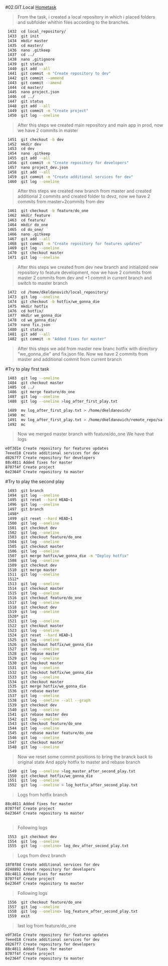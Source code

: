 #02.GIT.Local
[Hometask](https://github.com/pluhin/sa.it-academy.by/wiki/02.-GIT.-Local)
>From the task, i created a local repository in which i placed folders and subfolder whithin files according to the branches.
```bash  
 1432  cd local_repository/
 1433  git init
 1434  mkdir master
 1435  cd master/
 1436  nano .gitkeep
 1437  cd ../
 1438  nano .gitignore
 1439  git status
 1440  git add --all
 1441  git commit -m "Create repository to dev"
 1442  git commit --ammend
 1443  git commit --amend
 1444  cd master/
 1445  nano project.json
 1446  cd ../
 1447  git status
 1448  git add --all
 1449  git commit -m "Create project"
 1450  git log --oneline 
```
>After this steps we created main repository and main app in prod, now we have 2 commits in master

```bash
 1451  git checkout -b dev
 1452  mkdir dev
 1453  cd dev
 1454  nano .gitkeep
 1455  git add --all
 1456  git commit -m "Create repository for developers"
 1457  nano project_dev.json
 1458  git add --all
 1459  git commit -m "Create additional services for dev"
 1460  git log --oneline 
```
> After this steps we created new branch from master and  created additional 2 commits and created folder to devz, now we have 2 commits from master+2commits from dev
 
```bash
 1461  git checkout -b feature/do_one
 1462  mkdir feature
 1463  cd feature/
 1464  mkdir do_one
 1465  cd do_one/
 1466  nano .gitkeep
 1467  git add --all
 1468  git commit -m "Create repository for features updates"
 1469  git log --oneline 
 1470  git checkout master
 1471  git log --oneline 
```

>After this steps we created from dev new branch and initialized new repository to feature development, now we have 2 commits from master
>2 commits from dev and +1 commit in current branch and switch to master branch 

```bash
 1472  cd /home/dkeldanovich/local_repository/
 1473  git log --oneline 
 1474  git checkout -b hotfix/we_gonna_die
 1475  mkdir hotfix
 1476  cd hotfix/
 1477  mkdir we_gonna_die
 1478  cd we_gonna_die/
 1479  nano fix.json
 1480  git status
 1481  git add --all
 1482  git commit -m "Added fixes for master"
```

>After this steps we add from master new branc hotfix with directory "we_gonna_die" and fix.json file. Now we have 2 commits from master
> and additional commit from current branch

#Try to play first task
```bash
 1483  git log --oneline 
 1484  git checkout master 
 1485  cd ../
 1486  git merge feature/do_one 
 1487  git log --oneline 
 1488  git log --oneline >log_after_first_play.txt

 1489  mv log_after_first_play.txt > /home/dkeldanovich/
 1490  mc
 1491  mv log_after_first_play.txt > /home/dkeldanovich/remote_repo/sa.it-academy.by/Denis_Keldanovich/02.GIT.Local/
 1492  mc
```
>Now we merged master branch with feature/do_one
>We have that logs
```bash
e0f3d1e Create repository for features updates
7eeed18 Create additional services for dev
d8267f7 Create repository for developers
88c4811 Added fixes for master
8707f4f Create project
6e2364f Create repository to master

```

#Try to play the second play
```bash
 1493  git branch 
 1494  git log --oneline 
 1495  git reset --hard HEAD~1
 1496  git log --oneline 
 1497  git branch 
 1498* 
 1499  git reset --hard HEAD~1
 1500  git log --oneline 
 1501  git checkout dev 
 1502  git log --oneline 
 1503  git checkout feature/do_one 
 1504  git log --oneline 
 1505  git checkout master 
 1506  git log --oneline 
 1507  git merge hotfix/we_gonna_die -m "Deploy hotfix"
 1508  git log --oneline 
 1509  git checkout dev
 1510  git merge master 
 1511  git log --oneline 
 1512* 
 1513  git log --oneline 
 1514  git checkout master 
 1515  git log --oneline 
 1516  git checkout feature/do_one 
 1517  git log --oneline 
 1518  git checkout dev
 1519  git log --oneline 
 1520* git 
 1521  git log --oneline 
 1522  git checkout master 
 1523  git log --oneline 
 1524  git reset --hard HEAD~1
 1525  git log --oneline 
 1526  git checkout hotfix/we_gonna_die 
 1527  git log --oneline 
 1528  git rebase master 
 1529  git log --oneline 
 1530  git checkout master 
 1531  git log --oneline 
 1532  git checkout hotfix/we_gonna_die 
 1533  git log --oneline 
 1534  git checkout master
 1535  git merge hotfix/we_gonna_die 
 1536  git rebase master 
 1537  git log --oneline 
 1538  git log --oneline --all --graph 
 1539  git checkout dev 
 1540  git log --oneline
 1541  git rebase master dev
 1542  git log --oneline
 1543  git checkout feature/do_one 
 1544  git log --oneline
 1545  git rebase master feature/do_one 
 1546  git log --oneline
 1547  git checkout master 
 1548  git log --oneline
```
>Now we reset some commit positions to bring the branck back to original state
>And apply hotfix to master and rebase branch
 
```bash
 1549  git log --oneline >log_master_after_second_play.txt
 1550  git checkout hotfix/we_gonna_die 
 1551  git log --oneline
 1552  git log --oneline > log_hotfix_after_second_play.txt

```

>Logs from hotfix branch

```bash
88c4811 Added fixes for master
8707f4f Create project
6e2364f Create repository to master
 
```
 
>Following logs

```bash
 1553  git checkout dev 
 1554  git log --oneline
 1555  git log --oneline> log_dev_after_second_play.txt
```

>Logs from devz branch

```bash
18f8f8d Create additional services for dev
d248892 Create repository for developers
88c4811 Added fixes for master
8707f4f Create project
6e2364f Create repository to master
```
>Following logs
 
```bash
 1556  git checkout feature/do_one 
 1557  git log --oneline
 1558  git log --oneline> log_feature_after_second_play.txt
 1559  exit
```

>last log from feature/do_one

```bash
e0f3d1e Create repository for features updates
7eeed18 Create additional services for dev
d8267f7 Create repository for developers
88c4811 Added fixes for master
8707f4f Create project
6e2364f Create repository to master
```

